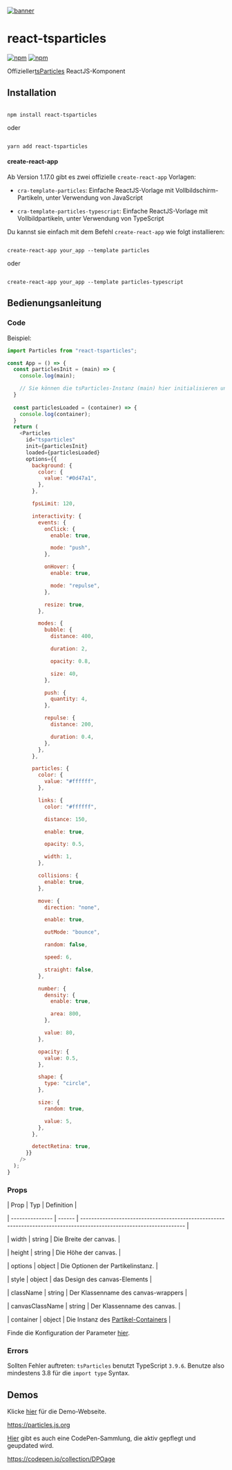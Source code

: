 [![banner](https://particles.js.org/images/banner3.png)](https://particles.js.org)

# react-tsparticles

[![npm](https://img.shields.io/npm/v/react-tsparticles)](https://www.npmjs.com/package/react-tsparticles) [![npm](https://img.shields.io/npm/dm/react-tsparticles)](https://www.npmjs.com/package/react-tsparticles)

Offizieller[tsParticles](https://github.com/matteobruni/tsparticles) ReactJS-Komponent

## Installation

```shell

npm install react-tsparticles

```

oder

```shell

yarn add react-tsparticles

```

#### create-react-app

Ab Version 1.17.0 gibt es zwei offizielle `create-react-app` Vorlagen:

- `cra-template-particles`: Einfache ReactJS-Vorlage mit Vollbildschirm-Partikeln, unter Verwendung von JavaScript

- `cra-template-particles-typescript`: Einfache ReactJS-Vorlage mit Vollbildpartikeln, unter Verwendung von TypeScript

Du kannst sie einfach mit dem Befehl `create-react-app` wie folgt installieren:

```shell script

create-react-app your_app --template particles

```

oder

```shell script

create-react-app your_app --template particles-typescript

```

## Bedienungsanleitung

### Code

Beispiel:

```javascript
import Particles from "react-tsparticles";

const App = () => {
  const particlesInit = (main) => {
    console.log(main);

    // Sie können die tsParticles-Instanz (main) hier initialisieren und benutzerdefinierte Formen oder Voreinstellungen hinzufügen
  }
  
  const particlesLoaded = (container) => {
    console.log(container);
  }
  return (
    <Particles
      id="tsparticles"
      init={particlesInit}
      loaded={particlesLoaded}
      options={{
        background: {
          color: {
            value: "#0d47a1",
          },
        },

        fpsLimit: 120,

        interactivity: {
          events: {
            onClick: {
              enable: true,

              mode: "push",
            },

            onHover: {
              enable: true,

              mode: "repulse",
            },

            resize: true,
          },

          modes: {
            bubble: {
              distance: 400,

              duration: 2,

              opacity: 0.8,

              size: 40,
            },

            push: {
              quantity: 4,
            },

            repulse: {
              distance: 200,

              duration: 0.4,
            },
          },
        },

        particles: {
          color: {
            value: "#ffffff",
          },

          links: {
            color: "#ffffff",

            distance: 150,

            enable: true,

            opacity: 0.5,

            width: 1,
          },

          collisions: {
            enable: true,
          },

          move: {
            direction: "none",

            enable: true,

            outMode: "bounce",

            random: false,

            speed: 6,

            straight: false,
          },

          number: {
            density: {
              enable: true,

              area: 800,
            },

            value: 80,
          },

          opacity: {
            value: 0.5,
          },

          shape: {
            type: "circle",
          },

          size: {
            random: true,

            value: 5,
          },
        },

        detectRetina: true,
      }}
    />
  );
}
```

### Props

| Prop | Typ | Definition |

| --------------- | ------ | -------------------------------------------------------------------------------------------------------------------- |

| width | string | Die Breite der canvas. |

| height | string | Die Höhe der canvas. |

| options | object | Die Optionen der Partikelinstanz. |

| style | object | das Design des canvas-Elements |

| className | string | Der Klassenname des canvas-wrappers |

| canvasClassName | string | Der Klassenname des canvas. |

| container | object | Die Instanz des [Partikel-Containers](https://particles.js.org/docs/modules/_core_container_.html) |

Finde die Konfiguration der Parameter [hier](https://particles.js.org).

### Errors

Sollten Fehler auftreten: `tsParticles` benutzt TypeScript `3.9.6`. Benutze also mindestens 3.8 für die `import type` Syntax.

## Demos

Klicke [hier](https://particles.js.org) für die Demo-Webseite.

<https://particles.js.org>

[Hier](https://codepen.io/collection/DPOage) gibt es auch eine CodePen-Sammlung, die aktiv gepflegt und geupdated wird.

<https://codepen.io/collection/DPOage>
